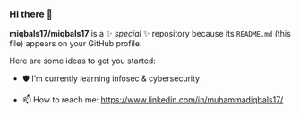 ### Hi there 👋

**miqbals17/miqbals17** is a ✨ _special_ ✨ repository because its `README.md` (this file) appears on your GitHub profile.

Here are some ideas to get you started:

<!-- - 🔭 I’m currently working on ... -->
- 🛡 I’m currently learning infosec & cybersecurity
<!-- - 👯 I’m looking to collaborate on ...
- 🤔 I’m looking for help with ...
- 💬 Ask me about ... -->
- 📫 How to reach me: https://www.linkedin.com/in/muhammadiqbals17/
<!-- - 😄 Pronouns: ...
- ⚡ Fun fact: ... -->
